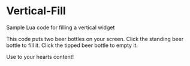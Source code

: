 # Vertical-Fill
Sample Lua code for filling a vertical widget

This code puts two beer bottles on your screen.  Click the standing beer bottle to fill it.  Click the tipped beer bottle
to empty it.

Use to your hearts content!  
